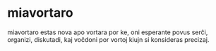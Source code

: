 # miavortaro
miavortaro estas nova apo vortara por ke, oni esperante povus serĉi, organizi, diskutadi, kaj voĉdoni por vortoj kiujn si konsideras precizaj.